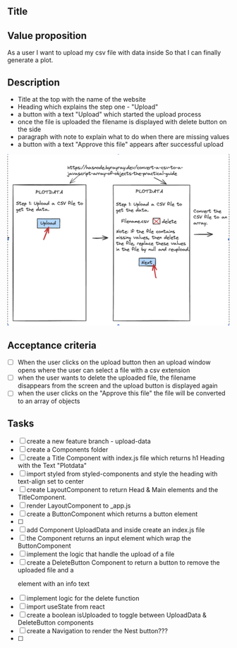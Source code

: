## Title

## Value proposition

As a user
I want to upload my csv file with data inside
So that I can finally generate a plot.

## Description

- Title at the top with the name of the website
- Heading which explains the step one - "Upload"
- a button with a text "Upload" which started the upload process
- once the file is uploaded the filename is displayed with delete button on the side
- paragraph with note to explain what to do when there are missing values
- a button with a text "Approve this file" appears after successful upload

![wireframe Upload](/assets/plotdata-wireframe%20-1.png)

## Acceptance criteria

- [ ] When the user clicks on the upload button then an upload window opens where the user can select a file with a csv extension
- [ ] when the user wants to delete the uploaded file, the filename disappears from the screen and the upload button is displayed again
- [ ] when the user clicks on the "Approve this file" the file will be converted to an array of objects

## Tasks

- [ ] create a new feature branch - upload-data
- [ ] create a Components folder
- [ ] create a Title Component with index.js file which returns h1 Heading with the Text "Plotdata"
- [ ] import styled from styled-components and style the heading with text-align set to center
- [ ] create LayoutComponent to return Head & Main elements and the TitleComponent.
- [ ] render LayoutComponent to \_app.js
- [ ] create a ButtonComponent which returns a button element
- [ ]
- [ ] add Component UploadData and inside create an index.js file
- [ ] the Component returns an input element which wrap the ButtonComponent
- [ ] implement the logic that handle the upload of a file
- [ ] create a DeleteButton Component to return a button to remove the uploaded file and a <p> element with an info text
- [ ] implement logic for the delete function
- [ ] import useState from react
- [ ] create a boolean isUploaded to toggle between UploadData & DeleteButton components
- [ ] create a Navigation to render the Nest button???
- [ ]
